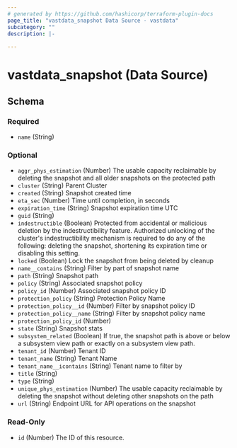 ```yaml
---
# generated by https://github.com/hashicorp/terraform-plugin-docs
page_title: "vastdata_snapshot Data Source - vastdata"
subcategory: ""
description: |-
  
---
```


# vastdata_snapshot (Data Source)





<!-- schema generated by tfplugindocs -->
## Schema

### Required

- `name` (String)

### Optional

- `aggr_phys_estimation` (Number) The usable capacity reclaimable by deleting the snapshot and all older snapshots on the protected path
- `cluster` (String) Parent Cluster
- `created` (String) Snapshot created time
- `eta_sec` (Number) Time until completion, in seconds
- `expiration_time` (String) Snapshot expiration time UTC
- `guid` (String)
- `indestructible` (Boolean) Protected from accidental or malicious deletion by the indestructibility feature. Authorized unlocking of the cluster's indestructibility mechanism is required to do any of the following: deleting the snapshot, shortening its expiration time or disabling this setting.
- `locked` (Boolean) Lock the snapshot from being deleted by cleanup
- `name__contains` (String) Filter by part of snapshot name
- `path` (String) Snapshot path
- `policy` (String) Associated snapshot policy
- `policy_id` (Number) Associated snapshot policy ID
- `protection_policy` (String) Protection Policy Name
- `protection_policy__id` (Number) Filter by snapshot policy ID
- `protection_policy__name` (String) Filter by snapshot policy name
- `protection_policy_id` (Number)
- `state` (String) Snapshot stats
- `subsystem_related` (Boolean) If true, the snapshot path is above or below a subsystem view path or exactly on a subsystem view path.
- `tenant_id` (Number) Tenant ID
- `tenant_name` (String) Tenant Name
- `tenant_name__icontains` (String) Tenant name to filter by
- `title` (String)
- `type` (String)
- `unique_phys_estimation` (Number) The usable capacity reclaimable by deleting the snapshot without deleting other snapshots on the path
- `url` (String) Endpoint URL for API operations on the snapshot

### Read-Only

- `id` (Number) The ID of this resource.
